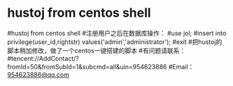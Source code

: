 # hustoj from centos shell
#hustoj from centos shell
#注册用户之后在数据库操作：
#use jol;
#insert into privilege(user_id,rightstr) values('admin','administrator');
#exit
#把hustoj的脚本稍加修改，做了一个centos一键搭建的脚本
#有问题请联系：
#tencent://AddContact/?fromId=50&fromSubId=1&subcmd=all&uin=954623886
#Email：954623886@qq.com
